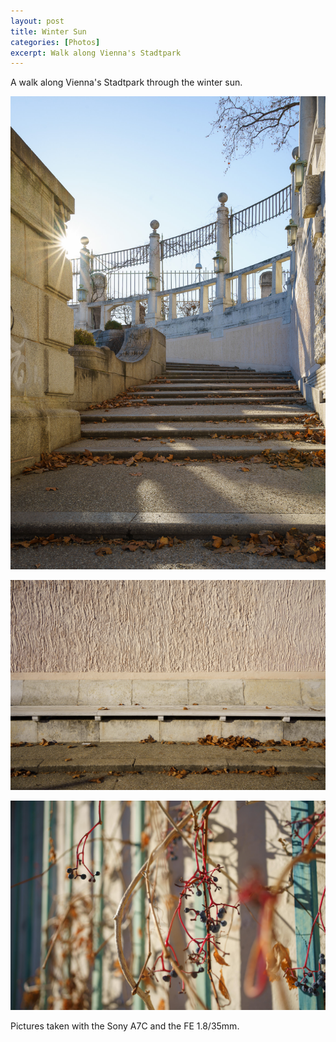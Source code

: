 ```yaml
---
layout: post
title: Winter Sun 
categories: [Photos]
excerpt: Walk along Vienna's Stadtpark
---
```


A walk along Vienna's Stadtpark through the winter sun.

![Stadtpark Vienna](../images/20220107/wintersun-3.jpg)

![Stadtpark Vienna](../images/20220107/wintersun-2.jpg)

![Stadtpark Vienna](../images/20220107/wintersun-1.jpg)


Pictures taken with the Sony A7C and the FE 1.8/35mm.